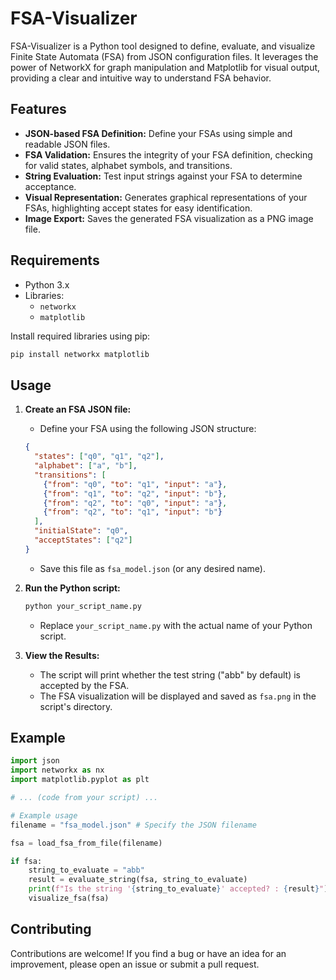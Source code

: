 
# FSA-Visualizer

FSA-Visualizer is a Python tool designed to define, evaluate, and visualize Finite State Automata (FSA) from JSON configuration files. It leverages the power of NetworkX for graph manipulation and Matplotlib for visual output, providing a clear and intuitive way to understand FSA behavior.

## Features

* **JSON-based FSA Definition:** Define your FSAs using simple and readable JSON files.
* **FSA Validation:** Ensures the integrity of your FSA definition, checking for valid states, alphabet symbols, and transitions.
* **String Evaluation:** Test input strings against your FSA to determine acceptance.
* **Visual Representation:** Generates graphical representations of your FSAs, highlighting accept states for easy identification.
* **Image Export:** Saves the generated FSA visualization as a PNG image file.

## Requirements

* Python 3.x
* Libraries:
    * `networkx`
    * `matplotlib`

Install required libraries using pip:

```bash
pip install networkx matplotlib
```

## Usage

1.  **Create an FSA JSON file:**
    * Define your FSA using the following JSON structure:

    ```json
    {
      "states": ["q0", "q1", "q2"],
      "alphabet": ["a", "b"],
      "transitions": [
        {"from": "q0", "to": "q1", "input": "a"},
        {"from": "q1", "to": "q2", "input": "b"},
        {"from": "q2", "to": "q0", "input": "a"},
        {"from": "q2", "to": "q1", "input": "b"}
      ],
      "initialState": "q0",
      "acceptStates": ["q2"]
    }
    ```

    * Save this file as `fsa_model.json` (or any desired name).

2.  **Run the Python script:**

    ```bash
    python your_script_name.py
    ```

    * Replace `your_script_name.py` with the actual name of your Python script.

3.  **View the Results:**
    * The script will print whether the test string ("abb" by default) is accepted by the FSA.
    * The FSA visualization will be displayed and saved as `fsa.png` in the script's directory.

## Example

```python
import json
import networkx as nx
import matplotlib.pyplot as plt

# ... (code from your script) ...

# Example usage
filename = "fsa_model.json" # Specify the JSON filename

fsa = load_fsa_from_file(filename)

if fsa:
    string_to_evaluate = "abb"
    result = evaluate_string(fsa, string_to_evaluate)
    print(f"Is the string '{string_to_evaluate}' accepted? : {result}")
    visualize_fsa(fsa)
```

## Contributing

Contributions are welcome! If you find a bug or have an idea for an improvement, please open an issue or submit a pull request.

```
